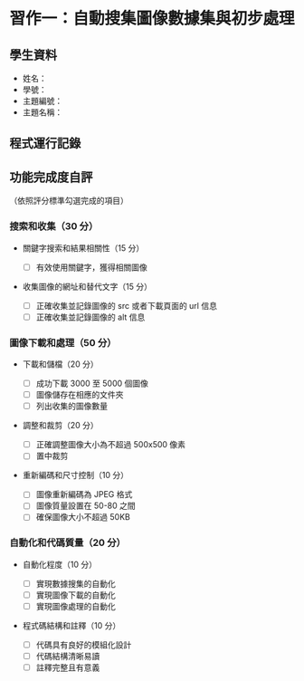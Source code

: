 # 習作一：自動搜集圖像數據集與初步處理

## 學生資料

- 姓名：
- 學號：
- 主題編號：
- 主題名稱：

## 程式運行記錄

<!-- 在此處插入運行日誌或截圖 -->

## 功能完成度自評

（依照評分標準勾選完成的項目）

### 搜索和收集（30 分）

- 關鍵字搜索和結果相關性（15 分）

  - [ ] 有效使用關鍵字，獲得相關圖像

- 收集圖像的網址和替代文字（15 分）
  - [ ] 正確收集並記錄圖像的 src 或者下載頁面的 url 信息
  - [ ] 正確收集並記錄圖像的 alt 信息

### 圖像下載和處理（50 分）

- 下載和儲檔（20 分）

  - [ ] 成功下載 3000 至 5000 個圖像
  - [ ] 圖像儲存在相應的文件夾
  - [ ] 列出收集的圖像數量

- 調整和裁剪（20 分）

  - [ ] 正確調整圖像大小為不超過 500x500 像素
  - [ ] 置中裁剪

- 重新編碼和尺寸控制（10 分）
  - [ ] 圖像重新編碼為 JPEG 格式
  - [ ] 圖像質量設置在 50-80 之間
  - [ ] 確保圖像大小不超過 50KB

### 自動化和代碼質量（20 分）

- 自動化程度（10 分）

  - [ ] 實現數據搜集的自動化
  - [ ] 實現圖像下載的自動化
  - [ ] 實現圖像處理的自動化

- 程式碼結構和註釋（10 分）
  - [ ] 代碼具有良好的模組化設計
  - [ ] 代碼結構清晰易讀
  - [ ] 註釋完整且有意義
